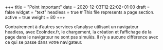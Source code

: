 +++
title = "Point important"
date = 2020-12-03T12:22:02+01:00
draft = false
widget = "text"
headless = true  # This file represents a page section.
active = true
weight = 80
+++

Contrairement à d’autres services d’analyse utilisant un navigateur headless, avec EcoIndex.fr, le chargement, la
création et l’affichage de la page dans le navigateur ne sont pas simulés. Il n’y a aucune différence avec ce qui se
passe dans votre navigateur.
